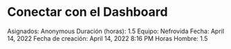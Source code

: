 # Conectar con el Dashboard

Asignados: Anonymous
Duración (horas): 1.5
Equipo: Nefrovida
Fecha: April 14, 2022
Fecha de creación: April 14, 2022 8:16 PM
Horas Hombre: 1.5